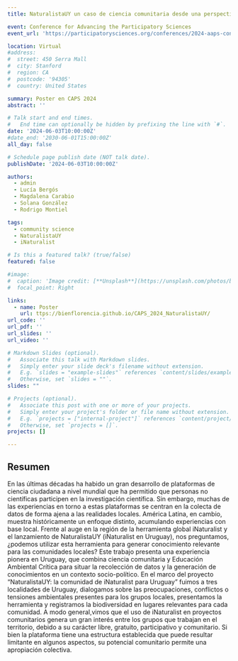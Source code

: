 ```yaml
---
title: NaturalistaUY un caso de ciencia comunitaria desde una perspectiva crítica

event: Conference for Advancing the Participatory Sciences
event_url: 'https://participatorysciences.org/conferences/2024-aaps-conference/'

location: Virtual
#address:
#  street: 450 Serra Mall
#  city: Stanford
#  region: CA
#  postcode: '94305'
#  country: United States

summary: Poster en CAPS 2024
abstract: ''

# Talk start and end times.
#   End time can optionally be hidden by prefixing the line with `#`.
date: '2024-06-03T10:00:00Z'
#date_end: '2030-06-01T15:00:00Z'
all_day: false

# Schedule page publish date (NOT talk date).
publishDate: '2024-06-03T10:00:00Z'

authors:
  - admin
  - Lucía Bergós
  - Magdalena Carabio
  - Solana González
  - Rodrigo Montiel

tags:
  - community science
  - NaturalistaUY
  - iNaturalist

# Is this a featured talk? (true/false)
featured: false

#image:
#  caption: 'Image credit: [**Unsplash**](https://unsplash.com/photos/bzdhc5b3Bxs)'
#  focal_point: Right

links:
  - name: Poster
    url: ttps://bienflorencia.github.io/CAPS_2024_NaturalistaUY/
url_code: ''
url_pdf: ''
url_slides: ''
url_video: ''

# Markdown Slides (optional).
#   Associate this talk with Markdown slides.
#   Simply enter your slide deck's filename without extension.
#   E.g. `slides = "example-slides"` references `content/slides/example-slides.md`.
#   Otherwise, set `slides = ""`.
slides: ""

# Projects (optional).
#   Associate this post with one or more of your projects.
#   Simply enter your project's folder or file name without extension.
#   E.g. `projects = ["internal-project"]` references `content/project/deep-learning/index.md`.
#   Otherwise, set `projects = []`.
projects: []

---
```


## Resumen

En las últimas décadas ha habido un gran desarrollo de plataformas de ciencia ciudadana a nivel mundial que ha permitido que personas no científicas participen en la investigación científica. Sin embargo, muchas de las experiencias en torno a estas plataformas se centran en la colecta de datos de forma ajena a las realidades locales. América Latina, en cambio, muestra históricamente un enfoque distinto, acumulando experiencias con base local. Frente al auge en la región de la herramienta global iNaturalist y el lanzamiento de NaturalistaUY (iNaturalist en Uruguay), nos preguntamos, ¿podemos utilizar esta herramienta para generar conocimiento relevante para las comunidades locales? Este trabajo presenta una experiencia pionera en Uruguay, que combina ciencia comunitaria y Educación Ambiental Crítica para situar la recolección de datos y la generación de conocimientos en un contexto socio-político. En el marco del proyecto “NaturalistaUY: la comunidad de iNaturalist para Uruguay” fuimos a tres localidades de Uruguay, dialogamos sobre las preocupaciones, conflictos o tensiones ambientales presentes para los grupos locales, presentamos la herramienta y registramos la biodiversidad en lugares relevantes para cada comunidad. A modo general,vimos que el uso de iNaturalist en proyectos comunitarios genera un gran interés entre los grupos que trabajan en el territorio, debido a su carácter libre, gratuito, participativo y comunitario. Si bien la plataforma tiene una estructura establecida que puede resultar limitante en algunos aspectos, su potencial comunitario permite una apropiación colectiva.
